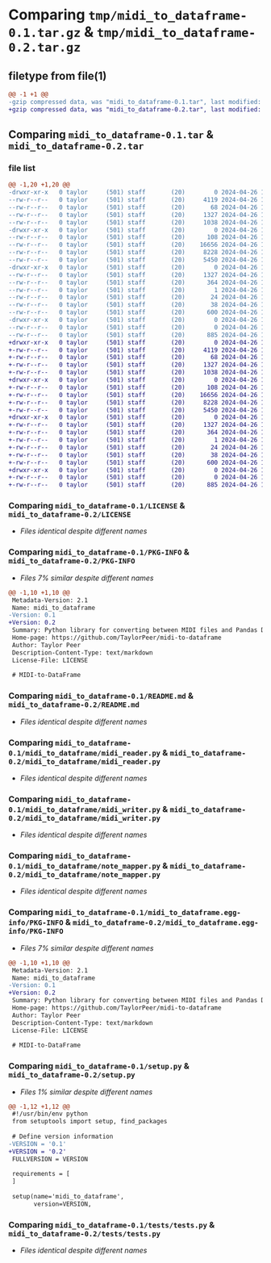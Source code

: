 # Comparing `tmp/midi_to_dataframe-0.1.tar.gz` & `tmp/midi_to_dataframe-0.2.tar.gz`

## filetype from file(1)

```diff
@@ -1 +1 @@
-gzip compressed data, was "midi_to_dataframe-0.1.tar", last modified: Fri Apr 26 16:05:00 2024, max compression
+gzip compressed data, was "midi_to_dataframe-0.2.tar", last modified: Fri Apr 26 16:23:35 2024, max compression
```

## Comparing `midi_to_dataframe-0.1.tar` & `midi_to_dataframe-0.2.tar`

### file list

```diff
@@ -1,20 +1,20 @@
-drwxr-xr-x   0 taylor     (501) staff       (20)        0 2024-04-26 16:05:00.127084 midi_to_dataframe-0.1/
--rw-r--r--   0 taylor     (501) staff       (20)     4119 2024-04-26 16:03:04.000000 midi_to_dataframe-0.1/LICENSE
--rw-r--r--   0 taylor     (501) staff       (20)       68 2024-04-26 16:03:54.000000 midi_to_dataframe-0.1/MANIFEST.in
--rw-r--r--   0 taylor     (501) staff       (20)     1327 2024-04-26 16:05:00.126388 midi_to_dataframe-0.1/PKG-INFO
--rw-r--r--   0 taylor     (501) staff       (20)     1038 2024-04-26 15:58:56.000000 midi_to_dataframe-0.1/README.md
-drwxr-xr-x   0 taylor     (501) staff       (20)        0 2024-04-26 16:05:00.122275 midi_to_dataframe-0.1/midi_to_dataframe/
--rw-r--r--   0 taylor     (501) staff       (20)      108 2024-04-26 15:58:56.000000 midi_to_dataframe-0.1/midi_to_dataframe/__init__.py
--rw-r--r--   0 taylor     (501) staff       (20)    16656 2024-04-26 15:58:56.000000 midi_to_dataframe-0.1/midi_to_dataframe/midi_reader.py
--rw-r--r--   0 taylor     (501) staff       (20)     8228 2024-04-26 15:58:56.000000 midi_to_dataframe-0.1/midi_to_dataframe/midi_writer.py
--rw-r--r--   0 taylor     (501) staff       (20)     5450 2024-04-26 15:58:56.000000 midi_to_dataframe-0.1/midi_to_dataframe/note_mapper.py
-drwxr-xr-x   0 taylor     (501) staff       (20)        0 2024-04-26 16:05:00.125898 midi_to_dataframe-0.1/midi_to_dataframe.egg-info/
--rw-r--r--   0 taylor     (501) staff       (20)     1327 2024-04-26 16:05:00.000000 midi_to_dataframe-0.1/midi_to_dataframe.egg-info/PKG-INFO
--rw-r--r--   0 taylor     (501) staff       (20)      364 2024-04-26 16:05:00.000000 midi_to_dataframe-0.1/midi_to_dataframe.egg-info/SOURCES.txt
--rw-r--r--   0 taylor     (501) staff       (20)        1 2024-04-26 16:05:00.000000 midi_to_dataframe-0.1/midi_to_dataframe.egg-info/dependency_links.txt
--rw-r--r--   0 taylor     (501) staff       (20)       24 2024-04-26 16:05:00.000000 midi_to_dataframe-0.1/midi_to_dataframe.egg-info/top_level.txt
--rw-r--r--   0 taylor     (501) staff       (20)       38 2024-04-26 16:05:00.127265 midi_to_dataframe-0.1/setup.cfg
--rw-r--r--   0 taylor     (501) staff       (20)      600 2024-04-26 16:00:37.000000 midi_to_dataframe-0.1/setup.py
-drwxr-xr-x   0 taylor     (501) staff       (20)        0 2024-04-26 16:05:00.125052 midi_to_dataframe-0.1/tests/
--rw-r--r--   0 taylor     (501) staff       (20)        0 2024-04-26 15:58:56.000000 midi_to_dataframe-0.1/tests/__init__.py
--rw-r--r--   0 taylor     (501) staff       (20)      885 2024-04-26 15:58:56.000000 midi_to_dataframe-0.1/tests/tests.py
+drwxr-xr-x   0 taylor     (501) staff       (20)        0 2024-04-26 16:23:35.389544 midi_to_dataframe-0.2/
+-rw-r--r--   0 taylor     (501) staff       (20)     4119 2024-04-26 16:03:04.000000 midi_to_dataframe-0.2/LICENSE
+-rw-r--r--   0 taylor     (501) staff       (20)       68 2024-04-26 16:03:54.000000 midi_to_dataframe-0.2/MANIFEST.in
+-rw-r--r--   0 taylor     (501) staff       (20)     1327 2024-04-26 16:23:35.388793 midi_to_dataframe-0.2/PKG-INFO
+-rw-r--r--   0 taylor     (501) staff       (20)     1038 2024-04-26 15:58:56.000000 midi_to_dataframe-0.2/README.md
+drwxr-xr-x   0 taylor     (501) staff       (20)        0 2024-04-26 16:23:35.384535 midi_to_dataframe-0.2/midi_to_dataframe/
+-rw-r--r--   0 taylor     (501) staff       (20)      108 2024-04-26 15:58:56.000000 midi_to_dataframe-0.2/midi_to_dataframe/__init__.py
+-rw-r--r--   0 taylor     (501) staff       (20)    16656 2024-04-26 15:58:56.000000 midi_to_dataframe-0.2/midi_to_dataframe/midi_reader.py
+-rw-r--r--   0 taylor     (501) staff       (20)     8228 2024-04-26 15:58:56.000000 midi_to_dataframe-0.2/midi_to_dataframe/midi_writer.py
+-rw-r--r--   0 taylor     (501) staff       (20)     5450 2024-04-26 15:58:56.000000 midi_to_dataframe-0.2/midi_to_dataframe/note_mapper.py
+drwxr-xr-x   0 taylor     (501) staff       (20)        0 2024-04-26 16:23:35.388193 midi_to_dataframe-0.2/midi_to_dataframe.egg-info/
+-rw-r--r--   0 taylor     (501) staff       (20)     1327 2024-04-26 16:23:35.000000 midi_to_dataframe-0.2/midi_to_dataframe.egg-info/PKG-INFO
+-rw-r--r--   0 taylor     (501) staff       (20)      364 2024-04-26 16:23:35.000000 midi_to_dataframe-0.2/midi_to_dataframe.egg-info/SOURCES.txt
+-rw-r--r--   0 taylor     (501) staff       (20)        1 2024-04-26 16:23:35.000000 midi_to_dataframe-0.2/midi_to_dataframe.egg-info/dependency_links.txt
+-rw-r--r--   0 taylor     (501) staff       (20)       24 2024-04-26 16:23:35.000000 midi_to_dataframe-0.2/midi_to_dataframe.egg-info/top_level.txt
+-rw-r--r--   0 taylor     (501) staff       (20)       38 2024-04-26 16:23:35.389690 midi_to_dataframe-0.2/setup.cfg
+-rw-r--r--   0 taylor     (501) staff       (20)      600 2024-04-26 16:23:17.000000 midi_to_dataframe-0.2/setup.py
+drwxr-xr-x   0 taylor     (501) staff       (20)        0 2024-04-26 16:23:35.387232 midi_to_dataframe-0.2/tests/
+-rw-r--r--   0 taylor     (501) staff       (20)        0 2024-04-26 15:58:56.000000 midi_to_dataframe-0.2/tests/__init__.py
+-rw-r--r--   0 taylor     (501) staff       (20)      885 2024-04-26 15:58:56.000000 midi_to_dataframe-0.2/tests/tests.py
```

### Comparing `midi_to_dataframe-0.1/LICENSE` & `midi_to_dataframe-0.2/LICENSE`

 * *Files identical despite different names*

### Comparing `midi_to_dataframe-0.1/PKG-INFO` & `midi_to_dataframe-0.2/PKG-INFO`

 * *Files 7% similar despite different names*

```diff
@@ -1,10 +1,10 @@
 Metadata-Version: 2.1
 Name: midi_to_dataframe
-Version: 0.1
+Version: 0.2
 Summary: Python library for converting between MIDI files and Pandas DataFrame objects.
 Home-page: https://github.com/TaylorPeer/midi-to-dataframe
 Author: Taylor Peer
 Description-Content-Type: text/markdown
 License-File: LICENSE
 
 # MIDI-to-DataFrame
```

### Comparing `midi_to_dataframe-0.1/README.md` & `midi_to_dataframe-0.2/README.md`

 * *Files identical despite different names*

### Comparing `midi_to_dataframe-0.1/midi_to_dataframe/midi_reader.py` & `midi_to_dataframe-0.2/midi_to_dataframe/midi_reader.py`

 * *Files identical despite different names*

### Comparing `midi_to_dataframe-0.1/midi_to_dataframe/midi_writer.py` & `midi_to_dataframe-0.2/midi_to_dataframe/midi_writer.py`

 * *Files identical despite different names*

### Comparing `midi_to_dataframe-0.1/midi_to_dataframe/note_mapper.py` & `midi_to_dataframe-0.2/midi_to_dataframe/note_mapper.py`

 * *Files identical despite different names*

### Comparing `midi_to_dataframe-0.1/midi_to_dataframe.egg-info/PKG-INFO` & `midi_to_dataframe-0.2/midi_to_dataframe.egg-info/PKG-INFO`

 * *Files 7% similar despite different names*

```diff
@@ -1,10 +1,10 @@
 Metadata-Version: 2.1
 Name: midi_to_dataframe
-Version: 0.1
+Version: 0.2
 Summary: Python library for converting between MIDI files and Pandas DataFrame objects.
 Home-page: https://github.com/TaylorPeer/midi-to-dataframe
 Author: Taylor Peer
 Description-Content-Type: text/markdown
 License-File: LICENSE
 
 # MIDI-to-DataFrame
```

### Comparing `midi_to_dataframe-0.1/setup.py` & `midi_to_dataframe-0.2/setup.py`

 * *Files 1% similar despite different names*

```diff
@@ -1,12 +1,12 @@
 #!/usr/bin/env python
 from setuptools import setup, find_packages
 
 # Define version information
-VERSION = '0.1'
+VERSION = '0.2'
 FULLVERSION = VERSION
 
 requirements = [
 ]
 
 setup(name='midi_to_dataframe',
       version=VERSION,
```

### Comparing `midi_to_dataframe-0.1/tests/tests.py` & `midi_to_dataframe-0.2/tests/tests.py`

 * *Files identical despite different names*

